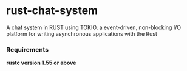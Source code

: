 # rust-chat-system
A chat system in RUST using TOKIO, a event-driven, non-blocking I/O platform for writing asynchronous applications with the Rust 


<h3> Requirements </h3>
<strong>rustc version 1.55 or above</strong>
